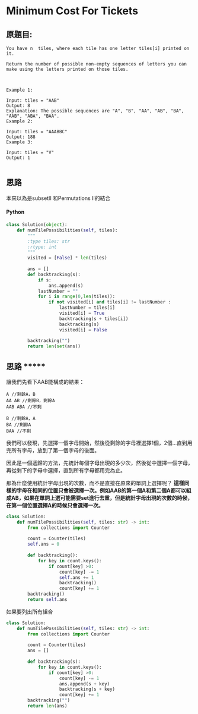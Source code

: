 # Minimum Cost For Tickets


## 原題目:
```
You have n  tiles, where each tile has one letter tiles[i] printed on it.

Return the number of possible non-empty sequences of letters you can make using the letters printed on those tiles.

 

Example 1:

Input: tiles = "AAB"
Output: 8
Explanation: The possible sequences are "A", "B", "AA", "AB", "BA", "AAB", "ABA", "BAA".
Example 2:

Input: tiles = "AAABBC"
Output: 188
Example 3:

Input: tiles = "V"
Output: 1


```

## 思路
本來以為是subsetII 和Permutations II的結合



#### Python
``` python
class Solution(object):
    def numTilePossibilities(self, tiles):
        """
        :type tiles: str
        :rtype: int
        """
        visited = [False] * len(tiles)
        
        ans = []
        def backtracking(s):  
            if s:
                ans.append(s)                
            lastNumber = ""
            for i in range(0,len(tiles)):               
                if not visited[i] and tiles[i] != lastNumber :
                    lastNumber = tiles[i]
                    visited[i] = True
                    backtracking(s + tiles[i])
                    backtracking(s)
                    visited[i] = False
       
        backtracking("")      
        return len(set(ans))
``` 

## 思路 *****

讓我們先看下AAB能構成的結果：
```
A //剩餘A，B
AA AB //剩餘B，剩餘A
AAB ABA //不剩

B //剩餘A，A
BA //剩餘A
BAA //不剩
```
我們可以發現，先選擇一個字母開始，然後從剩餘的字母裡選擇1個，2個...直到用完所有字母，放到了第一個字母的後面。<br>

因此是一個遞歸的方法，先統計每個字母出現的多少次，然後從中選擇一個字母，再從剩下的字母中選擇，直到所有字母都用完為止。<br>

那為什麼使用統計字母出現的次數，而不是直接在原來的單詞上選擇呢？
<strong>這樣同樣的字母在相同的位置只會被選擇一次。例如AAB的第一個A和第二個A都可以組成AB，如果在單詞上選可能需要set進行去重，但是統計字母出現的次數的時候，在第一個位置選擇A的時候只會選擇一次。</strong>

``` python
class Solution:
    def numTilePossibilities(self, tiles: str) -> int:
        from collections import Counter
        
        count = Counter(tiles)
        self.ans = 0
        
        def backtracking():          
            for key in count.keys():
                if count[key] >0:
                    count[key] -= 1
                    self.ans += 1
                    backtracking()                
                    count[key] += 1
        backtracking()
        return self.ans 

``` 

如果要列出所有組合
``` python
class Solution:
    def numTilePossibilities(self, tiles: str) -> int:
        from collections import Counter
        
        count = Counter(tiles)
        ans = []
        
        def backtracking(s):          
            for key in count.keys():
                if count[key] >0:
                    count[key] -= 1
                    ans.append(s + key)
                    backtracking(s + key)                
                    count[key] += 1
        backtracking("")
        return len(ans)

``` 

